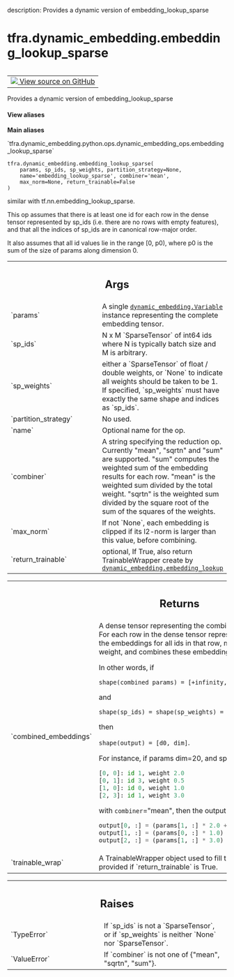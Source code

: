 description: Provides a dynamic version of embedding_lookup_sparse

<div itemscope itemtype="http://developers.google.com/ReferenceObject">
<meta itemprop="name" content="tfra.dynamic_embedding.embedding_lookup_sparse" />
<meta itemprop="path" content="Stable" />
</div>

# tfra.dynamic_embedding.embedding_lookup_sparse

<!-- Insert buttons and diff -->

<table class="tfo-notebook-buttons tfo-api nocontent" align="left">
<td>
  <a target="_blank" href="https://github.com/tensorflow/recommenders-addons/tree/master/tensorflow_recommenders_addons/dynamic_embedding/python/ops/dynamic_embedding_ops.py#L557-L730">
    <img src="https://www.tensorflow.org/images/GitHub-Mark-32px.png" />
    View source on GitHub
  </a>
</td>
</table>



Provides a dynamic version of embedding_lookup_sparse

<section class="expandable">
  <h4 class="showalways">View aliases</h4>
  <p>
<b>Main aliases</b>
<p>`tfra.dynamic_embedding.python.ops.dynamic_embedding_ops.embedding_lookup_sparse`</p>
</p>
</section>

<pre class="devsite-click-to-copy prettyprint lang-py tfo-signature-link">
<code>tfra.dynamic_embedding.embedding_lookup_sparse(
    params, sp_ids, sp_weights, partition_strategy=None,
    name=&#x27;embedding_lookup_sparse&#x27;, combiner=&#x27;mean&#x27;,
    max_norm=None, return_trainable=False
)
</code></pre>



<!-- Placeholder for "Used in" -->
  similar with tf.nn.embedding_lookup_sparse.

This op assumes that there is at least one id for each row in the dense tensor
represented by sp_ids (i.e. there are no rows with empty features), and that
all the indices of sp_ids are in canonical row-major order.

It also assumes that all id values lie in the range [0, p0), where p0
is the sum of the size of params along dimension 0.

<!-- Tabular view -->
 <table class="responsive fixed orange">
<colgroup><col width="214px"><col></colgroup>
<tr><th colspan="2"><h2 class="add-link">Args</h2></th></tr>

<tr>
<td>
`params`
</td>
<td>
A single <a href="../../tfra/dynamic_embedding/Variable.md"><code>dynamic_embedding.Variable</code></a> instance representing
the complete embedding tensor.
</td>
</tr><tr>
<td>
`sp_ids`
</td>
<td>
N x M `SparseTensor` of int64 ids where N is typically batch size
and M is arbitrary.
</td>
</tr><tr>
<td>
`sp_weights`
</td>
<td>
either a `SparseTensor` of float / double weights, or `None` to
indicate all weights should be taken to be 1. If specified, `sp_weights`
must have exactly the same shape and indices as `sp_ids`.
</td>
</tr><tr>
<td>
`partition_strategy`
</td>
<td>
No used.
</td>
</tr><tr>
<td>
`name`
</td>
<td>
Optional name for the op.
</td>
</tr><tr>
<td>
`combiner`
</td>
<td>
A string specifying the reduction op. Currently "mean", "sqrtn"
and "sum" are supported. "sum" computes the weighted sum of the embedding
results for each row. "mean" is the weighted sum divided by the total
weight. "sqrtn" is the weighted sum divided by the square root of the sum
of the squares of the weights.
</td>
</tr><tr>
<td>
`max_norm`
</td>
<td>
If not `None`, each embedding is clipped if its l2-norm is larger
than this value, before combining.
</td>
</tr><tr>
<td>
`return_trainable`
</td>
<td>
optional, If True, also return TrainableWrapper create by
<a href="../../tfra/dynamic_embedding/embedding_lookup.md"><code>dynamic_embedding.embedding_lookup</code></a>
</td>
</tr>
</table>



<!-- Tabular view -->
 <table class="responsive fixed orange">
<colgroup><col width="214px"><col></colgroup>
<tr><th colspan="2"><h2 class="add-link">Returns</h2></th></tr>

<tr>
<td>
`combined_embeddings`
</td>
<td>
A dense tensor representing the combined embeddings
for the sparse ids. For each row in the dense tensor represented by
`sp_ids`, the op looks up the embeddings for all ids in that row,
multiplies them by the corresponding weight, and combines these embeddings
as specified.

In other words, if

`shape(combined params) = [+infinity, dim]`

and

`shape(sp_ids) = shape(sp_weights) = [d0, d1, ..., dn]`

then

`shape(output) = [d0, dim]`.

For instance, if params dim=20, and sp_ids / sp_weights are

```python
[0, 0]: id 1, weight 2.0
[0, 1]: id 3, weight 0.5
[1, 0]: id 0, weight 1.0
[2, 3]: id 1, weight 3.0
```

with `combiner`="mean", then the output will be a 3x20 matrix where

```python
output[0, :] = (params[1, :] * 2.0 + params[3, :] * 0.5) / (2.0 + 0.5)
output[1, :] = (params[0, :] * 1.0) / 1.0
output[2, :] = (params[1, :] * 3.0) / 3.0
```
</td>
</tr><tr>
<td>
`trainable_wrap`
</td>
<td>
A TrainableWrapper object used to fill the Optimizers `var_list`
Only provided if `return_trainable` is True.
</td>
</tr>
</table>



<!-- Tabular view -->
 <table class="responsive fixed orange">
<colgroup><col width="214px"><col></colgroup>
<tr><th colspan="2"><h2 class="add-link">Raises</h2></th></tr>

<tr>
<td>
`TypeError`
</td>
<td>
If `sp_ids` is not a `SparseTensor`, or if `sp_weights` is
neither `None` nor `SparseTensor`.
</td>
</tr><tr>
<td>
`ValueError`
</td>
<td>
If `combiner` is not one of {"mean", "sqrtn", "sum"}.
</td>
</tr>
</table>

